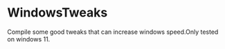 # WindowsTweaks
Compile some good tweaks that can increase windows speed.Only tested on windows 11.
